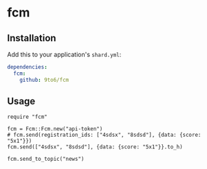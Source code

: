 # fcm

## Installation

Add this to your application's `shard.yml`:

```yaml
dependencies:
  fcm:
    github: 9to6/fcm
```

## Usage

```crystal
require "fcm"

fcm = Fcm::Fcm.new("api-token")
# fcm.send(registration_ids: ["4sdsx", "8sdsd"], {data: {score: "5x1"}})
fcm.send(["4sdsx", "8sdsd"], {data: {score: "5x1"}}.to_h)

fcm.send_to_topic("news")
```
